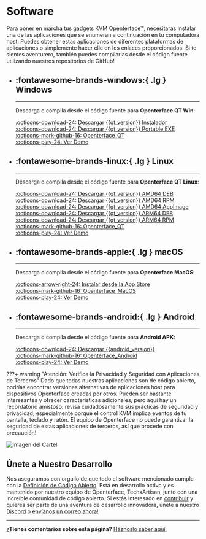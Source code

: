 # Software

Para poner en marcha tus gadgets KVM Openterface™, necesitarás instalar una de las aplicaciones que se enumeran a continuación en tu computadora host. Puedes obtener estas aplicaciones de diferentes plataformas de aplicaciones o simplemente hacer clic en los enlaces proporcionados. Si te sientes aventurero, también puedes compilarlas desde el código fuente utilizando nuestros repositorios de GitHub!

<div class="grid cards" markdown>

-   ## :fontawesome-brands-windows:{ .lg } __Windows__

    ---

    Descarga o compila desde el código fuente para **Openterface QT Win**:

    [:octicons-download-24: Descargar {{qt_version}} Instalador](https://github.com/TechxArtisanStudio/Openterface_QT/releases/download/{{qt_version}}/openterfaceQT.windows.amd64.installer.exe)  <br>
    [:octicons-download-24: Descargar {{qt_version}} Portable EXE](https://github.com/TechxArtisanStudio/Openterface_QT/releases/download/{{qt_version}}/openterfaceQT-portable.exe)  <br>
    [:octicons-mark-github-16: Openterface_QT](https://github.com/TechxArtisanStudio/Openterface_QT)  <br>
    [:octicons-play-24: Ver Demo](https://youtu.be/ERzpGtRvP2o?si=e9k402f0nxsD8o2j)

-   ## :fontawesome-brands-linux:{ .lg } __Linux__

    ---

    Descarga o compila desde el código fuente para **Openterface QT Linux**:

    [:octicons-download-24: Descargar {{qt_version}} AMD64 DEB](https://github.com/TechxArtisanStudio/Openterface_QT/releases/download/{{qt_version}}/openterfaceQT.linux.amd64.deb)  <br>
    [:octicons-download-24: Descargar {{qt_version}} AMD64 RPM](https://github.com/TechxArtisanStudio/Openterface_QT/releases/download/{{qt_version}}/openterfaceQT.linux.amd64.rpm)  <br>
    [:octicons-download-24: Descargar {{qt_version}} AMD64 AppImage](https://github.com/TechxArtisanStudio/Openterface_QT/releases/download/{{qt_version}}/openterfaceQT.linux.amd64.AppImage)  <br>
    [:octicons-download-24: Descargar {{qt_version}} ARM64 DEB](https://github.com/TechxArtisanStudio/Openterface_QT/releases/download/{{qt_version}}/openterfaceQT.linux.arm64.deb)  <br>
    [:octicons-download-24: Descargar {{qt_version}} ARM64 RPM](https://github.com/TechxArtisanStudio/Openterface_QT/releases/download/{{qt_version}}/openterfaceQT.linux.arm64.rpm)  <br>
    [:octicons-mark-github-16: Openterface_QT](https://github.com/TechxArtisanStudio/Openterface_QT)  <br>
    [:octicons-play-24: Ver Demo](https://youtu.be/_ScpI6TC0Pk?si=FSg7A2zmST8QbFec)

-   ## :fontawesome-brands-apple:{ .lg } __macOS__

    ---

    Descarga o compila desde el código fuente para **Openterface MacOS**:

    [:octicons-arrow-right-24: Instalar desde la App Store](/appstore) <br>
    [:octicons-mark-github-16: Openterface_MacOS](https://github.com/TechxArtisanStudio/Openterface_MacOS)  <br>
    [:octicons-play-24: Ver Demo](https://youtu.be/m7OpUem0zqY?si=tclfl0Jl77tmE6_e)

-   ## :fontawesome-brands-android:{ .lg } __Android__

    ---

    Descarga o compila desde el código fuente para **Android APK**:

    [:octicons-download-24: Descargar {{android_version}}](https://github.com/TechxArtisanStudio/Openterface_Android/releases/download/{{android_version}}/OpenterfaceAndroid-release.apk)  <br>
    [:octicons-mark-github-16: Openterface_Android](https://github.com/TechxArtisanStudio/Openterface_Android)  <br>
    [:octicons-play-24: Ver Demo](https://x.com/TechxArtisan/status/1825460088922071398)

</div>

???+ warning "Atención: Verifica la Privacidad y Seguridad con Aplicaciones de Terceros"
    Dado que todas nuestras aplicaciones son de código abierto, podrías encontrar versiones alternativas de aplicaciones host para dispositivos Openterface creadas por otros. Pueden ser bastante interesantes y ofrecer características adicionales, pero aquí hay un recordatorio amistoso: revisa cuidadosamente sus prácticas de seguridad y privacidad, especialmente porque el control KVM implica eventos de tu pantalla, teclado y ratón. El equipo de Openterface no puede garantizar la seguridad de estas aplicaciones de terceros, así que procede con precaución!

<div class="container">
    <img src="https://assets.openterface.com/images/product/win_qt_app.webp" alt="Imagen del Cartel" class="poster-image-shadow" loading="lazy">
</div>

## Únete a Nuestro Desarrollo

Nos aseguramos con orgullo de que todo el software mencionado cumple con la [Definición de Código Abierto](/compliance). Está en desarrollo activo y es mantenido por nuestro equipo de Openterface, TechxArtisan, junto con una increíble comunidad de código abierto. Si estás interesado en [contribuir](/contributing) y quieres ser parte de una aventura de desarrollo innovadora, únete a nuestro [Discord](/discord) o [envíanos un correo ahora!](mailto:info@openterface.com)

---

**¿Tienes comentarios sobre esta página?** [Háznoslo saber aquí.](https://forms.gle/wmxoR2C1VdG36mT69)